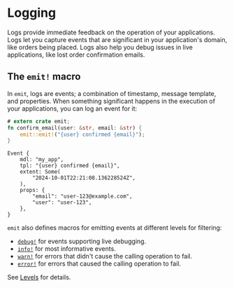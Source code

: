 # Logging

Logs provide immediate feedback on the operation of your applications. Logs let you capture events that are significant in your application's domain, like orders being placed. Logs also help you debug issues in live applications, like lost order confirmation emails.

## The `emit!` macro

In `emit`, logs are events; a combination of timestamp, message template, and properties. When something significant happens in the execution of your applications, you can log an event for it:

```rust
# extern crate emit;
fn confirm_email(user: &str, email: &str) {
    emit::emit!("{user} confirmed {email}");
}
```

```text
Event {
    mdl: "my_app",
    tpl: "{user} confirmed {email}",
    extent: Some(
        "2024-10-01T22:21:08.136228524Z",
    ),
    props: {
        "email": "user-123@example.com",
        "user": "user-123",
    },
}
```

`emit` also defines macros for emitting events at different levels for filtering:

- [`debug!`](https://docs.rs/emit/0.11.0-alpha.21/emit/macro.debug.html) for events supporting live debugging.
- [`info!`](https://docs.rs/emit/0.11.0-alpha.21/emit/macro.info.html) for most informative events.
- [`warn!`](https://docs.rs/emit/0.11.0-alpha.21/emit/macro.warn.html) for errors that didn't cause the calling operation to fail.
- [`error!`](https://docs.rs/emit/0.11.0-alpha.21/emit/macro.error.html) for errors that caused the calling operation to fail.

See [Levels](./logging/levels.md) for details.

